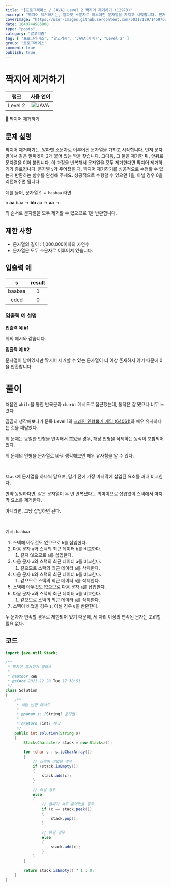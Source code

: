 ```yaml
---
title: "[프로그래머스 / JAVA] Level 2 짝지어 제거하기 (12973)"
excerpt: "짝지어 제거하기는, 알파벳 소문자로 이루어진 문자열을 가지고 시작합니다. 먼저 문자열에서 같은 알파벳이 2개 붙어 있는 짝을 찾습니다. 그다음, 그 둘을 제거한 뒤, 앞뒤로 문자열을 이어 붙입니다. 이 과정을 반복해서 문자열을 모두 제거한다면 짝지어 제거하기가 종료됩니다. 문자열 S가 주어졌을 때, 짝지어 제거하기를 성공적으로 수행할 수 있는지 반환하는 함수를 완성해 주세요. 성공적으로 수행할 수 있으면 1을, 아닐 경우 0을 리턴해주면 됩니다."
coverImage: "https://user-images.githubusercontent.com/50317129/145976356-6b5d1430-31c0-4c34-829e-6be8f747ab19.png"
date: 1640744585000
type: "posts"
category: "알고리즘"
tag: [ "프로그래머스", "알고리즘", "JAVA(자바)", "Level 2" ]
group: "프로그래머스"
comment: true
publish: true
---
```


# 짝지어 제거하기

|  랭크   |                                                      사용 언어                                                      |
| :-----: | :-----------------------------------------------------------------------------------------------------------------: |
| Level 2 | ![JAVA](https://shields.io/badge/java-JDK%2011-lightgray?logo=java&style=plastic&logoColor=white&labelColor=orange) |

🔗 [짝지어 제거하기](https://programmers.co.kr/learn/courses/30/lessons/12973)





## 문제 설명

짝지어 제거하기는, 알파벳 소문자로 이루어진 문자열을 가지고 시작합니다. 먼저 문자열에서 같은 알파벳이 2개 붙어 있는 짝을 찾습니다. 그다음, 그 둘을 제거한 뒤, 앞뒤로 문자열을 이어 붙입니다. 이 과정을 반복해서 문자열을 모두 제거한다면 짝지어 제거하기가 종료됩니다. 문자열 `S`가 주어졌을 때, 짝지어 제거하기를 성공적으로 수행할 수 있는지 반환하는 함수를 완성해 주세요. 성공적으로 수행할 수 있으면 1을, 아닐 경우 0을 리턴해주면 됩니다.

예를 들어, 문자열 `S = baabaa` 라면

b **aa** baa → **bb** aa → **aa** →

의 순서로 문자열을 모두 제거할 수 있으므로 1을 반환합니다.





## 제한 사항

* 문자열의 길이 : 1,000,000이하의 자연수
* 문자열은 모두 소문자로 이루어져 있습니다.





## 입출력 예

|   s    | result |
| :----: | :----: |
| baabaa |   1    |
|  cdcd  |   0    |



### 입출력 예 설명

**입출력 예 #1**

위의 예시와 같습니다.

**입출력 예 #2**

문자열이 남아있지만 짝지어 제거할 수 있는 문자열이 더 이상 존재하지 않기 때문에 0을 반환합니다.










# 풀이

처음엔 `while`을 통한 반복문과 `charAt` 메서드로 접근했는데, 동작은 잘 됐으나 너무 느렸다.

곰곰히 생각해보다가 문득 Level 1의 [크레인 인형뽑기 게임 (64061)](/posts/2021/12/14/programmers-a0005)와 매우 유사하다는 것을 깨달았다.

위 문제는 동일한 인형을 연속해서 뽑았을 경우, 해당 인형을 삭제하는 동작이 포함되어 있다.

위 문제의 인형을 문자열로 바꿔 생각해보면 매우 유사함을 알 수 있다.

<br />

`Stack`에 문자열을 하나씩 담으며, 담기 전에 가장 마지막에 삽입된 요소를 꺼내 비교한다.

만약 동일하다면, 같은 문자열이 두 번 반복됐다는 의미이므로 삽입없이 스택에서 마지막 요소를 제거한다.

아니라면, 그냥 삽입하면 된다.

<br />

예시: `baabaa`

1. 스택에 아무것도 없으므로 `b`를 삽입한다.
2. 다음 문자 `a`와 스택의 최근 데이터 `b`를 비교한다.
   1. 같지 않으므로 `a`를 삽입한다.
3. 다음 문자 `a`와 스택의 최근 데이터 `a`를 비교한다.
   1. 같으므로 스택의 최근 데이터 `a`를 삭제한다.
4. 다음 문자 `b`와 스택의 최근 데이터 `b`를 비교한다.
   1. 같으므로 스택의 최근 데이터 `b`를 삭제한다.
5. 스택에 아무것도 없으므로 다음 문자 `a`를 삽입한다.
6. 다음 문자 `a`와 스택의 최근 데이터 `a`를 비교한다.
   1. 같으므로 스택의 최근 데이터 `a`를 삭제한다.
7. 스택이 비었을 경우 `1`, 아닐 경우 `0`을 반환한다.

두 문자가 연속할 경우로 제한되어 있기 때문에, 세 자리 이상의 연속된 문자는 고려할 필요 없다.





## 코드

``` java
import java.util.Stack;

/**
 * 짝지어 제거하기 클래스
 *
 * @author RWB
 * @since 2021.12.28 Tue 17:38:51
 */
class Solution
{
	/**
	 * 해답 반환 메서드
	 *
	 * @param s: [String] 문자열
	 *
	 * @return [int] 해답
	 */
	public int solution(String s)
	{
		Stack<Character> stack = new Stack<>();
		
		for (char c : s.toCharArray())
		{
			// 스택이 비었을 경우
			if (stack.isEmpty())
			{
				stack.add(c);
			}
			
			// 아닐 경우
			else
			{
				// 글씨가 서로 붙어있을 경우
				if (c == stack.peek())
				{
					stack.pop();
				}
				
				// 아닐 경우
				else
				{
					stack.add(c);
				}
			}
		}
		
		return stack.isEmpty() ? 1 : 0;
	}
}
```